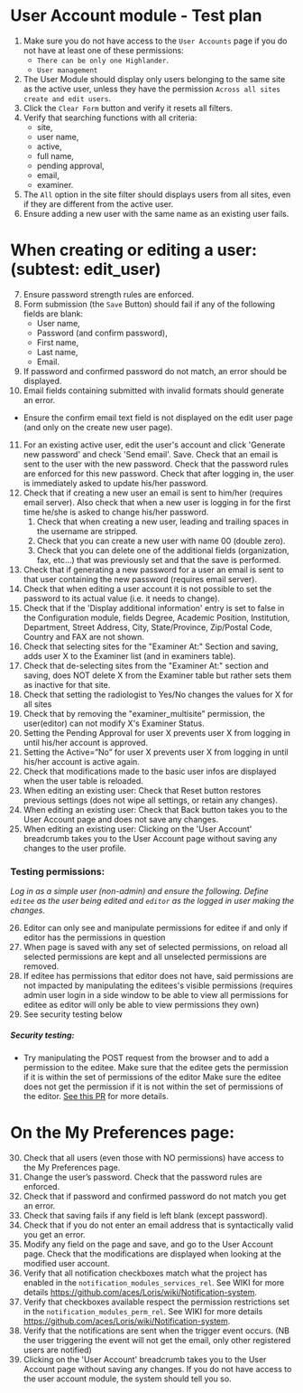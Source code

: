 User Account module - Test plan
===============================

1. Make sure you do not have access to the `User Accounts` page if you do not have at least one of these permissions:
      - `There can be only one Highlander`.
      - `User management`
2. The User Module should display only users belonging to the same site as the active user, unless they have the permission `Across all sites create and edit users`.
3. Click the `Clear Form` button and verify it resets all filters.
4. Verify that searching functions with all criteria: 
    * site, 
    * user name, 
    * active, 
    * full name, 
    * pending approval, 
    * email,
    * examiner. 
5. The `All` option in the site filter should displays users from all sites, even if they are different from the active user.
6. Ensure adding a new user with the same name as an existing user fails.

When creating or editing a user: (subtest: edit_user)
========================================================

7. Ensure password strength rules are enforced.
8. Form submission (the `Save` Button) should fail if any of the following fields are blank:
      - User name,
      - Password (and confirm password),
      - First name,
      - Last name,
      - Email.
9. If password and confirmed password do not match, an error should be displayed.
10. Email fields containing submitted with invalid formats should generate an error. 
     
* Ensure the confirm email text field is not displayed on the edit user page (and only on the create new user page).

11. For an existing active user, edit the user's account and click 'Generate new password' and check 'Send email'.
    Save. Check that an email is sent to the user with the new password. Check that the password rules are enforced 
    for this new password. Check that after logging in, the user is immediately asked to update his/her password.
12. Check that if creating a new user an email is sent to him/her (requires email server). Also check that when a new
    user is logging in for the first time he/she is asked to change his/her password.
    1. Check that when creating a new user, leading and trailing spaces in the username are stripped.
    2. Check that you can create a new user with name 00 (double zero).
    3. Check that you can delete one of the additional fields (organization, fax, etc...) that was previously set and that the save is performed.
13. Check that if generating a new password for a user an email is sent to that user containing the new password (requires
    email server).
14. Check that when editing a user account it is not possible to set the password to its actual value (i.e. it needs to change).
15. Check that if the 'Display additional information' entry is set to false in the Configuration module, fields Degree,
    Academic Position, Institution, Department, Street Address, City, State/Province, Zip/Postal Code, Country and 
    FAX are not shown.
16. Check that selecting sites for the "Examiner At:" Section and saving, adds user X to the Examiner list (and in examiners table).
17. Check that de-selecting sites from the "Examiner At:" section and saving, does NOT delete X from the Examiner table but rather sets them as inactive for that site.
18. Check that setting the radiologist to Yes/No changes the values for X for all sites
19. Check that by removing the "examiner_multisite" permission, the user(editor) can not modify X's Examiner Status.
20. Setting the Pending Approval for user X prevents user X from logging in until his/her account is approved.
21. Setting the Active=”No” for user X prevents user X from logging in until his/her account is active again.
22. Check that modifications made to the basic user infos are displayed when the user table is reloaded.
23. When editing an existing user: Check that Reset button restores previous settings (does not wipe all settings, or
    retain any changes).
24. When editing an existing user: Check that Back button takes you to the User Account page and does not save any
    changes. 
25. When editing an existing user: Clicking on the 'User Account' breadcrumb takes you to the User Account page
    without saving any changes to the user profile.
    
### Testing permissions:
*Log in as a simple user (non-admin) and ensure the following. Define `editee` as the user being edited and `editor` as the logged in user making the changes.*

26. Editor can only see and manipulate permissions for editee if and only if editor has the permissions in question
1. When page is saved with any set of selected permissions, on reload all selected permissions are kept and all unselected permissions are removed.
1. If editee has permissions that editor does not have, said permissions are not impacted by manipulating the editees's visible permissions (requires admin user login in a side window to be able to view all permissions for editee as editor will only be able to view permissions they own)
29. See security testing below

##### Security testing:
 - Try manipulating the POST request from the browser and to add a permission to the editee. Make sure that the editee gets the permission if it is within the set of permissions of the editor Make sure the editee does not get the permission if it is not within the set of permissions of the editor. [See this PR](https://github.com/aces/Loris/pull/3818#issuecomment-408882440) for more details.

On the My Preferences page:
==========================

30. Check that all users (even those with NO permissions) have access to the My Preferences page.
1. Change the user’s password.  Check that the password rules are enforced.
1. Check that if password and confirmed password do not match you get an error.
1. Check that saving fails if any field is left blank (except password).
1. Check that if you do not enter an email address that is syntactically valid you get an error.
1. Modify any field on the page and save, and go to the User Account page. Check that the modifications are
    displayed when looking at the modified user account.  
1. Verify that all notification checkboxes match what the project has enabled in the `notification_modules_services_rel`. See WIKI for more details https://github.com/aces/Loris/wiki/Notification-system.
1. Verify that checkboxes available respect the permission restrictions set in the `notification_modules_perm_rel`. See WIKI for more details https://github.com/aces/Loris/wiki/Notification-system.
1. Verify that the notifications are sent when the trigger event occurs. (NB the user triggering the event will not get the email, only other registered users are notified)
39. Clicking on the 'User Account' breadcrumb takes you to the User Account page without saving any changes. If you do not have access to the user account module, the system should tell you so.
